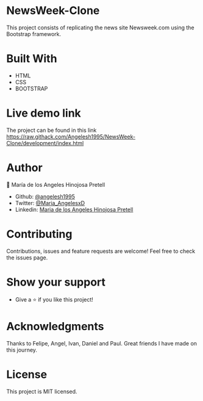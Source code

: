# NewsWeek-Clone

This project consists of replicating the news site Newsweek.com using the Bootstrap framework.

# Built With
- HTML
- CSS
- BOOTSTRAP

# Live demo link
The project can be found in this link https://raw.githack.com/Angelesh1995/NewsWeek-Clone/development/index.html

# Author

👤 María de los Angeles Hinojosa Pretell

- Github: [@angelesh1995](https://github.com/Angelesh1995)
- Twitter: [@Maria_AngelesxD](https://twitter.com/Maria_AngelesxD)
- Linkedin: [Maria de los Angeles Hinojosa Pretell](https://www.linkedin.com/in/mar%C3%ADa-de-los-angeles-hinojosa-pretell-99935a66/)

# Contributing
Contributions, issues and feature requests are welcome!
Feel free to check the issues page.

# Show your support
- Give a ⭐️ if you like this project!


# Acknowledgments
Thanks to Felipe, Angel, Ivan, Daniel and Paul. Great friends I have made on this journey.

# License
This project is MIT licensed.
